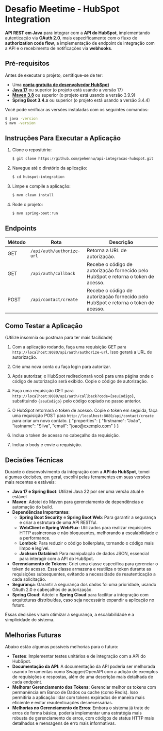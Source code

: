 # Desafio Meetime - HubSpot Integration

**API REST em Java** para integrar com a **API do HubSpot**, implementando autenticação via **OAuth 2.0**, mais especificamente com o fluxo de **authorization code flow**, a implementação de endpoint de integração com a API e o recebimento de notificações via **webhooks**.

## Pré-requisitos

Antes de executar o projeto, certifique-se de ter:

- Uma **[conta gratuita de desenvolvedor HubSpot](https://app.hubspot.com/signup-hubspot/developers?step=landing_page)**
- **[Java 17](https://www.oracle.com/java/technologies/javase/jdk17-archive-downloads.html)** ou superior (o projeto está usando a versão 17)
- **[Maven 3.8](https://maven.apache.org/download.cgi)** ou superior (o projeto está usando a versão 3.9.9)
- **Spring Boot 3.4.x** ou superior (o projeto está usando a versão 3.4.4)

Você pode verificar as versões instaladas com os seguintes comandos:
```bash
$ java -version
$ mvn -version
```

## Instruções Para Executar a Aplicação

1. Clone o repositório:
   ```bash
   $ git clone https://github.com/pehennu/api-integracao-hubspot.git
   ```
2. Navegue até o diretório da aplicação:
   ```bash
   $ cd hubspot-integration
   ```
3. Limpe e compile a aplicação:
   ```bash
   $ mvn clean install
   ```
4. Rode o projeto:
   ```bash
   $ mvn spring-boot:run
   ```
## Endpoints

| Método | Rota                      | Descrição                                                         |
|--------|---------------------------|-------------------------------------------------------------------|
| GET    | `/api/auth/authorize-url` | Retorna a URL de autorização.                                     |
| GET    | `/api/auth/callback`      | Recebe o código de autorização fornecido pelo HubSpot e retorna o token de acesso. |
| POST    | `/api/contact/create`     | Recebe o código de autorização fornecido pelo HubSpot e retorna o token de acesso. |

## Como Testar a Aplicação
(Utilize insomnia ou postman para ter mais facilidade)

1. Com a aplicação rodando, faça uma requisição GET para `http://localhost:8080/api/auth/authorize-url`. Isso gerará a URL de autorização.
2. Crie uma nova conta ou faça login para autorizar.
3. Após autorizar, o HubSpot redirecionará você para uma página onde o código de autorização será exibido. Copie o código de autorização.
5. Faça uma requisição GET para `http://localhost:8080/api/auth/callback?code={seuCodigo}`, substituindo `{seuCodigo}` pelo código copiado no passo anterior.
6. O HubSpot retornará o token de acesso. Copie o token em seguida, faça uma requisição POST para `http://localhost:8080/api/contact/create` para criar um novo contato.
   {
   "properties": {
   "firstname": "João",
   "lastname": "Silva",
   "email": "joao@exemplo.com"
   }
   }

7. Inclua o token de acesso no cabeçalho da requisição.
8. Inclua o body e envie a requisição.

## Decisões Técnicas

Durante o desenvolvimento da integração com a **API do HubSpot**, tomei algumas decisões, em geral, escolhi pelas ferramentes em suas versões mais recentes e estáveis:

- **Java 17 e Spring Boot**: Utilizei Java 22 por ser uma versão atual e estável
- **Maven**: Adotei do Maven para gerenciamento de dependências e automação do build.
- **Dependências Importantes**:
   - **Spring Boot Security** e **Spring Boot Web**: Para garantir a segurança e criar a estrutura de uma API RESTful.
   - **WebClient e Spring WebFlux**: Utilizados para realizar requisições HTTP assíncronas e não bloqueantes, melhorando a escalabilidade e a performance.
   - **Lombok**: Para reduzir o código boilerplate, tornando o código mais limpo e legível.
   - **Jackson Databind**: Para manipulação de dados JSON, essencial para interagir com a API do HubSpot.
- **Gerenciamento de Tokens**: Criei uma classe específica para gerenciar o token de acesso. Essa classe armazena e reutiliza o token durante as requisições subsequentes, evitando a necessidade de reautenticação a cada solicitação.
- **Segurança**: Garantir a segurança dos dados foi uma prioridade, usando OAuth 2.0 e cabeçalhos de autorização.
- **Spring Cloud**: Adotei o **Spring Cloud** para facilitar a integração com arquiteturas distribuídas, caso seja necessário expandir a aplicação no futuro.

Essas decisões visam otimizar a segurança, a escalabilidade e a simplicidade do sistema.

## Melhorias Futuras

Abaixo estão algumas possíveis melhorias para o futuro:

- **Testes**:  Implementar testes unitários e de integração com a API do HubSpot.
- **Documentação da API**: A documentação da API poderia ser melhorada usando ferramentas como Swagger/OpenAPI com a adição de exemplos de requisições e respostas, além de uma descrição mais detalhada de cada endpoint.
- **Melhorar Gerenciamento dos Tokens**: Gerenciar melhor os tokens com permanência em Banco de Dados ou cache (como Redis). Isso permitiria a aplicação lidar com tokens expirados de maneira mais eficiente e evitar reautenticações desnecessárias.
- **Melhorias no Gerenciamento de Erros**: Embora o sistema já trate de erros de forma básica, poderia implementar uma estratégia mais robusta de gerenciamento de erros, com códigos de status HTTP mais detalhados e mensagens de erro mais informativas.

